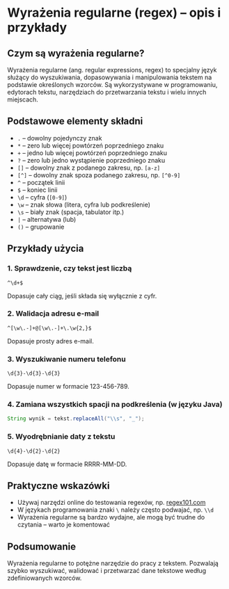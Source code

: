 # Wyrażenia regularne (regex) – opis i przykłady

## Czym są wyrażenia regularne?

Wyrażenia regularne (ang. regular expressions, regex) to specjalny język służący do wyszukiwania, dopasowywania i manipulowania tekstem na podstawie określonych wzorców. Są wykorzystywane w programowaniu, edytorach tekstu, narzędziach do przetwarzania tekstu i wielu innych miejscach.

## Podstawowe elementy składni

- `.` – dowolny pojedynczy znak
- `*` – zero lub więcej powtórzeń poprzedniego znaku
- `+` – jedno lub więcej powtórzeń poprzedniego znaku
- `?` – zero lub jedno wystąpienie poprzedniego znaku
- `[]` – dowolny znak z podanego zakresu, np. `[a-z]`
- `[^]` – dowolny znak spoza podanego zakresu, np. `[^0-9]`
- `^` – początek linii
- `$` – koniec linii
- `\d` – cyfra (`[0-9]`)
- `\w` – znak słowa (litera, cyfra lub podkreślenie)
- `\s` – biały znak (spacja, tabulator itp.)
- `|` – alternatywa (lub)
- `()` – grupowanie

## Przykłady użycia

### 1. Sprawdzenie, czy tekst jest liczbą

```
^\d+$
```
Dopasuje cały ciąg, jeśli składa się wyłącznie z cyfr.

### 2. Walidacja adresu e-mail

```
^[\w\.-]+@[\w\.-]+\.\w{2,}$
```
Dopasuje prosty adres e-mail.

### 3. Wyszukiwanie numeru telefonu

```
\d{3}-\d{3}-\d{3}
```
Dopasuje numer w formacie 123-456-789.

### 4. Zamiana wszystkich spacji na podkreślenia (w języku Java)

```java
String wynik = tekst.replaceAll("\\s", "_");
```

### 5. Wyodrębnianie daty z tekstu

```
\d{4}-\d{2}-\d{2}
```
Dopasuje datę w formacie RRRR-MM-DD.

## Praktyczne wskazówki

- Używaj narzędzi online do testowania regexów, np. [regex101.com](https://regex101.com/)
- W językach programowania znaki `\` należy często podwajać, np. `\\d`
- Wyrażenia regularne są bardzo wydajne, ale mogą być trudne do czytania – warto je komentować

## Podsumowanie

Wyrażenia regularne to potężne narzędzie do pracy z tekstem. Pozwalają szybko wyszukiwać, walidować i przetwarzać dane tekstowe według zdefiniowanych wzorców.

